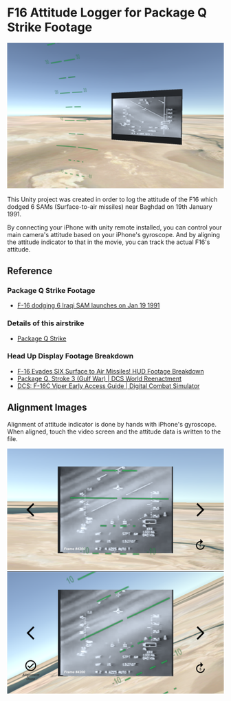 # F16 Attitude Logger for Package Q Strike Footage

![scene-image](./Images/scene-image.png)

This Unity project was created in order to log the attitude of the F16 which dodged 6 SAMs (Surface-to-air missiles) near Baghdad on 19th January 1991.

By connecting your iPhone with unity remote installed, you can control your main camera's attitude based on your iPhone's gyroscope. And by aligning the attitude indicator to that in the movie, you can track the actual F16's attitude.

## Reference

### Package Q Strike Footage

- [F-16 dodging 6 Iraqi SAM launches on Jan 19 1991](https://www.youtube.com/watch?v=2uh4yMAx2UA)

### Details of this airstrike

- [Package Q Strike](https://en.wikipedia.org/wiki/Package_Q_Strike)

### Head Up Display Footage Breakdown

- [F-16 Evades SIX Surface to Air Missiles! HUD Footage Breakdown](https://www.youtube.com/watch?v=TJE5gDDnq9s)
- [Package Q, Stroke 3 (Gulf War) | DCS World Reenactment](https://www.youtube.com/watch?v=mbj6BMRutYM)
- [DCS: F-16C Viper Early Access Guide | Digital Combat Simulator](https://www.digitalcombatsimulator.com/upload/iblock/aec/DCS_F-16C-Early_Access_Guide_EN.pdf)

## Alignment Images

Alignment of attitude indicator is done by hands with iPhone's gyroscope. When aligned, touch the video screen and the attitude data is written to the file.

![alignment_in_progress](./Images/alignment_in_progress.png)
![alignment_done](./Images/alignment_done.png)
